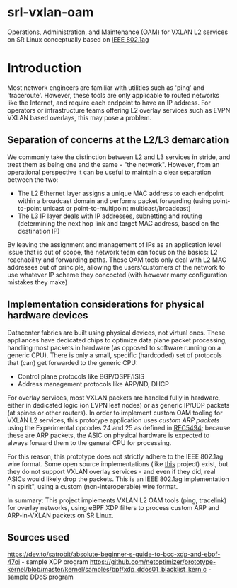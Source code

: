 # srl-vxlan-oam
Operations, Administration, and Maintenance (OAM) for VXLAN L2 services on SR Linux conceptually based on [IEEE 802.1ag](https://en.wikipedia.org/wiki/IEEE_802.1ag)

# Introduction
Most network engineers are familiar with utilities such as 'ping' and 'traceroute'. However, these tools are only applicable to routed networks like the Internet, and require each endpoint to have an IP address. For operators or infrastructure teams offering L2 overlay services such as EVPN VXLAN based overlays, this may pose a problem.

## Separation of concerns at the L2/L3 demarcation
We commonly take the distinction between L2 and L3 services in stride, and treat them as being one and the same - "the network". 
However, from an operational perspective it can be useful to maintain a clear separation between the two: 
* The L2 Ethernet layer assigns a unique MAC address to each endpoint within a broadcast domain and performs packet forwarding (using point-to-point unicast or point-to-multipoint multicast/broadcast)
* The L3 IP layer deals with IP addresses, subnetting and routing (determining the next hop link and target MAC address, based on the destination IP)

By leaving the assignment and management of IPs as an application level issue that is out of scope, the network team can focus on the basics: L2 reachability and forwarding paths. These OAM tools only deal with L2 MAC addresses out of principle, allowing the users/customers of the network to use whatever IP scheme they concocted (with however many configuration mistakes they make)

## Implementation considerations for physical hardware devices
Datacenter fabrics are built using physical devices, not virtual ones. These appliances have dedicated chips to optimize data plane packet processing, handling most packets in hardware (as opposed to software running on a generic CPU). There is only a small, specific (hardcoded) set of protocols that (can) get forwarded to the generic CPU:
* Control plane protocols like BGP/OSPF/ISIS
* Address management protocols like ARP/ND, DHCP

For overlay services, most VXLAN packets are handled fully in hardware, either in dedicated logic (on EVPN leaf nodes) or as generic IP/UDP packets (at spines or other routers). In order to implement custom OAM tooling for VXLAN L2 services, this prototype application uses *custom ARP packets* using the Experimental opcodes 24 and 25 as defined in [RFC5494](https://datatracker.ietf.org/doc/html/rfc5494); because these are ARP packets, the ASIC on physical hardware is expected to always forward them to the general CPU for processing.

For this reason, this prototype does not strictly adhere to the IEEE 802.1ag wire format. Some open source implementations (like [this](https://github.com/vnrick/dot1ag-utils) project) exist, but they do not support VXLAN overlay services - and even if they did, real ASICs would likely drop the packets. This is an IEEE 802.1ag implementation "in spirit", using a custom (non-interoperable) wire format.

In summary: This project implements VXLAN L2 OAM tools (ping, tracelink) for overlay networks, using eBPF XDP filters to process custom ARP and ARP-in-VXLAN packets on SR Linux.

## Sources used

https://dev.to/satrobit/absolute-beginner-s-guide-to-bcc-xdp-and-ebpf-47oi - sample XDP program
https://github.com/netoptimizer/prototype-kernel/blob/master/kernel/samples/bpf/xdp_ddos01_blacklist_kern.c - sample DDoS program
